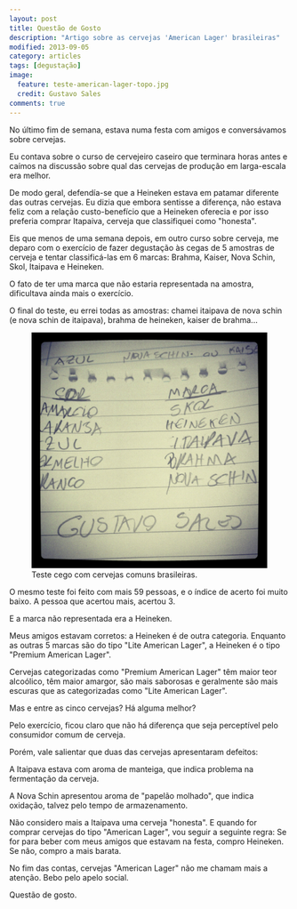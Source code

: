 ```yaml
---
layout: post
title: Questão de Gosto
description: "Artigo sobre as cervejas 'American Lager' brasileiras"
modified: 2013-09-05
category: articles
tags: [degustação]
image:
  feature: teste-american-lager-topo.jpg
  credit: Gustavo Sales
comments: true
---
```


No último fim de semana, estava numa festa com amigos e conversávamos sobre cervejas.

Eu contava sobre o curso de cervejeiro caseiro que terminara horas antes e caímos na discussão sobre qual das cervejas de produção em larga-escala era melhor.

De modo geral, defendía-se que a Heineken estava em patamar diferente das outras cervejas. Eu dizia que embora sentisse a diferença, não estava feliz com a relação custo-benefício que a Heineken oferecia e por isso preferia comprar Itapaiva, cerveja que classifiquei como "honesta".

Eis que menos de uma semana depois, em outro curso sobre cerveja, me deparo com o exercício de fazer degustação às cegas de 5 amostras de cerveja e tentar classificá-las em 6 marcas: Brahma, Kaiser, Nova Schin, Skol, Itaipava e Heineken.

O fato de ter uma marca que não estaria representada na amostra, dificultava ainda mais o exercício.

O final do teste, eu errei todas as amostras: chamei itaipava de nova schin (e nova schin de itaipava), brahma de heineken, kaiser de brahma...

<figure>
	<img src="/images/teste-american-lager.jpg"></a>
	<figcaption>Teste cego com cervejas comuns brasileiras.</figcaption>
</figure>


O mesmo teste foi feito com mais 59 pessoas, e o índice de acerto foi muito baixo. A pessoa que acertou mais, acertou 3.

E a marca não representada era a Heineken.

Meus amigos estavam corretos: a Heineken é de outra categoria. Enquanto as outras 5 marcas são do tipo "Lite American Lager", a Heineken é o tipo "Premium American Lager".

Cervejas categorizadas como "Premium American Lager" têm maior teor alcoólico, têm maior amargor, são mais saborosas e geralmente são mais escuras que as categorizadas como "Lite American Lager".

Mas e entre as cinco cervejas? Há alguma melhor?

Pelo exercício, ficou claro que não há diferença que seja perceptível pelo consumidor comum de cerveja.

Porém, vale salientar que duas das cervejas apresentaram defeitos:

A Itaipava estava com aroma de manteiga, que indica problema na fermentação da cerveja.

A Nova Schin apresentou aroma de "papelão molhado", que indica oxidação, talvez pelo tempo de armazenamento.

Não considero mais a Itaipava uma cerveja "honesta". E quando for comprar cervejas do tipo "American Lager", vou seguir a seguinte regra: Se for para beber com meus amigos que estavam na festa, compro Heineken. Se não, compro a mais barata.

No fim das contas, cervejas "American Lager" não me chamam mais a atenção. Bebo pelo apelo social.

Questão de gosto.